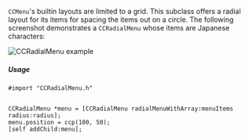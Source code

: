 `CCMenu`'s builtin layouts are limited to a grid. This subclass offers a radial layout for its items for spacing the items out on a circle. The following screenshot demonstrates a `CCRadialMenu` whose items are Japanese characters:

![CCRadialMenu example](http://rpglanguage.net/kanaswirl/img/CCRadialMenu.png)

##### Usage

    #import "CCRadialMenu.h"
    
    
    CCRadialMenu *menu = [CCRadialMenu radialMenuWithArray:menuItems radius:radius];
    menu.position = ccp(100, 50);
    [self addChild:menu];
